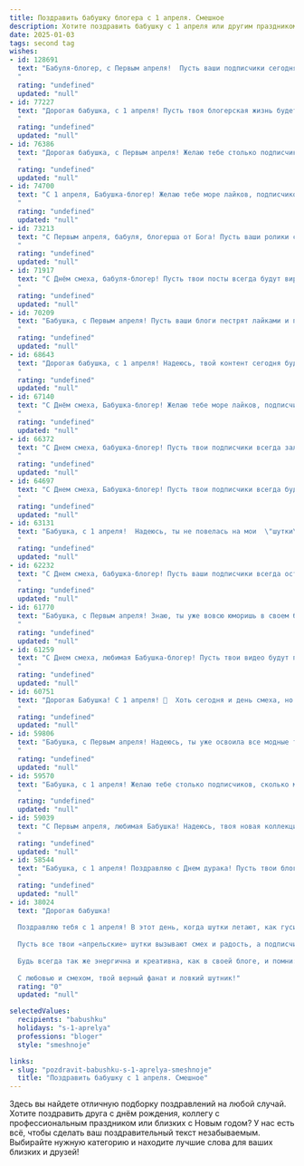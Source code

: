 ```yaml
---
title: Поздравить бабушку блогера с 1 апреля. Смешное
description: Хотите поздравить бабушку с 1 апреля или другим праздником? Наш ИИ создаст незабываемое поздравление, а вы обязательно выделитесь среди других.  
date: 2025-01-03
tags: second tag
wishes:
- id: 128691
  text: "Бабуля-блогер, с Первым апреля!  Пусть ваши подписчики сегодня завалят вас не только лайками, но и  весёлыми шутками и  приятными сюрпризами!  Надеюсь, ваш юмор сегодня окажется настолько вирусным, что весь Интернет заразится хорошим настроением!  И помните:  даже самый крутой мем не сравнится с вашей невероятной бабушкиной мудростью (и вкусным пирогом!).
  "
  rating: "undefined"
  updated: "null"
- id: 77227
  text: "Дорогая бабушка, с 1 апреля! Пусть твоя блогерская жизнь будет полна лайков, подписчиков и вирусного контента. Главное - не ведись на шутки, а то вдруг кто-нибудь решит затроллить тебя в комментариях! 😉
  "
  rating: "undefined"
  updated: "null"
- id: 76386
  text: "Дорогая бабушка, с Первым апреля! Желаю тебе столько подписчиков, сколько у тебя внуков, и столько лайков, сколько ты напекла пирожков! Пусть твои блоги всегда будут в тренде, а комментарии – только добрые! 😉
  "
  rating: "undefined"
  updated: "null"
- id: 74700
  text: "С 1 апреля, Бабушка-блогер! Желаю тебе море лайков, подписчиков больше, чем у Бузовой, и чтобы твои вирусные ролики взрывали интернет, как ядерная бомба! 🥳😂
  "
  rating: "undefined"
  updated: "null"
- id: 73213
  text: "С Первым апреля, бабуля, блогерша от Бога! Пусть ваши ролики собирают миллионы просмотров, а лайки сыплются как снег в январе! 😄🎉
  "
  rating: "undefined"
  updated: "null"
- id: 71917
  text: "С Днём смеха, бабуля-блогер! Пусть твои посты всегда будут вирусными, а лайки сыпятся, как снег в декабре! 😄🎉
  "
  rating: "undefined"
  updated: "null"
- id: 70209
  text: "Бабушка, с Первым апреля! Пусть ваши блоги пестрят лайками и подписчиками, а комментарии будут только добрыми и позитивными! 🤣
  "
  rating: "undefined"
  updated: "null"
- id: 68643
  text: "Дорогая бабушка, с 1 апреля! Надеюсь, твой контент сегодня будет таким же зажигательным, как твои рецепты! 😉  Пусть подписчики от смеха валятся с дивана, а лайки сыпятся, как весенний дождь! 😜
  "
  rating: "undefined"
  updated: "null"
- id: 67140
  text: "С Днём смеха, Бабушка-блогер! Желаю тебе море лайков, подписчиков, которые не только читают, но и смотрят, и, конечно, новых идей для контента! Пусть твои посты всегда будут в тренде, а комментарии –  исключительно положительными!
  "
  rating: "undefined"
  updated: "null"
- id: 66372
  text: "С Днем смеха, бабушка-блогер! Пусть твои подписчики всегда залипают на твоих роликах, а лайки сыпятся, как снег в январе! 😄🎂🎉
  "
  rating: "undefined"
  updated: "null"
- id: 64697
  text: "С Днем смеха, Бабушка-блогер! Пусть твои подписчики всегда будут в восторге от твоих креативных  видео, а лайки никогда не кончаются! 🎉😜
  "
  rating: "undefined"
  updated: "null"
- id: 63131
  text: "Бабушка, с 1 апреля!  Надеюсь, ты не повелась на мои  \"шутки\" в блоге про то, как я разбогатела на криптовалюте! 😉  Пусть твоя жизнь будет полна юмора, радости и подписчиков, которые обожают твои рецепты! 😜
  "
  rating: "undefined"
  updated: "null"
- id: 62232
  text: "С Днем смеха, бабушка-блогер! Пусть ваши подписчики всегда остаются в восторге от вашей креативности, а ваша лента будет переполнена лайками и позитивом! 🎉
  "
  rating: "undefined"
  updated: "null"
- id: 61770
  text: "Бабушка, с Первым апреля! Знаю, ты уже вовсю юморишь в своем блоге, но сегодня тебе разрешено подшутить над нами, внуками! 😅  Пусть твой контент всегда будет таким же свежим и интересным, как твои блины по утрам! 🥞
  "
  rating: "undefined"
  updated: "null"
- id: 61259
  text: "С Днем смеха, любимая Бабушка-блогер! Пусть твои видео будут полны юмора и лайки сыплются как снег в январе! 😂🎉
  "
  rating: "undefined"
  updated: "null"
- id: 60751
  text: "Дорогая Бабушка! С 1 апреля! 🎉  Хоть сегодня и день смеха, но я искренне рада, что у нас есть такая классная блогерша в семье! 😉  Ты всегда в тренде, умеешь найти вирусный контент и, главное,  никогда не теряешь чувство юмора! 😜  Желаю тебе море лайков, вдохновения и, конечно же, чтобы все твои видео были в топе! ❤️
  "
  rating: "undefined"
  updated: "null"
- id: 59806
  text: "Бабушка, с Первым апреля! Надеюсь, ты уже освоила все модные тренды из моего блога и готова к очередному вирусномu челленджу? 😉
  "
  rating: "undefined"
  updated: "null"
- id: 59570
  text: "Бабушка, с 1 апреля! Желаю тебе столько подписчиков, сколько морщинок на лице, и чтобы каждый лайк был искренним, как твои объятия! 😂
  "
  rating: "undefined"
  updated: "null"
- id: 59039
  text: "С Первым апреля, любимая Бабушка! Надеюсь, твоя новая коллекция виртуальных котиков уже набрала миллион просмотров? 😜  Желаю тебе бесконечного лайко-флуда, креативных идей и, конечно же, чтобы подписчики всегда оставались довольны твоими \"бабушкиными рецептами\" из жизни блогера!
  "
  rating: "undefined"
  updated: "null"
- id: 58544
  text: "Бабушка, с 1 апреля! Поздравляю с Днем дурака! Пусть твои блоги пестрят только правдой (ну, почти), а подписчики засыпают тебя только добрыми комментариями (пусть даже и с юмором)! 😄
  "
  rating: "undefined"
  updated: "null"
- id: 38024
  text: "Дорогая бабушка!
  
  Поздравляю тебя с 1 апреля! В этот день, когда шутки летают, как гуси вдоль реки, не могу не напомнить, что ты — не просто бабушка, а бабушка-блогер! Твои советы по жизни и рецепты — настоящие шедевры, а когда ты делишься своими кулинарными фейлами, мир становится чуть более веселым и терпимым!
  
  Пусть все твои «апрельские» шутки вызывают смех и радость, а подписчики не забывают, что за каждым твитом стоит не просто опыт, а мудрость самой настоящей бабушки!
  
  Будь всегда так же энергична и креативна, как в своей блоге, и помни: если кто-то решит затеять шутку с твоим любимым пирогом, не забудь, что у тебя всегда есть запасной рецепт — живая пряжа!
  
  С любовью и смехом, твой верный фанат и ловкий шутник!"
  rating: "0"
  updated: "null"

selectedValues:
  recipients: "babushku"
  holidays: "s-1-aprelya"
  professions: "bloger"
  style: "smeshnoje"

links:
- slug: "pozdravit-babushku-s-1-aprelya-smeshnoje"
  title: "Поздравить бабушку с 1 апреля. Смешное"
---
```


Здесь вы найдете отличную подборку поздравлений на любой случай. 
Хотите поздравить друга с днём рождения, коллегу с профессиональным праздником или близких с Новым годом? У нас есть всё, чтобы сделать ваш поздравительный текст незабываемым. Выбирайте нужную категорию и находите лучшие слова для ваших близких и друзей!
